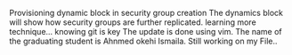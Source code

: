 
Provisioning dynamic block in security group creation
The dynamics block will show how security groups are further replicated.
learning more technique... 
knowing git is key
The update is done using vim. 
The name of the graduating student is Ahnmed okehi Ismaila.
Still working on my File..


